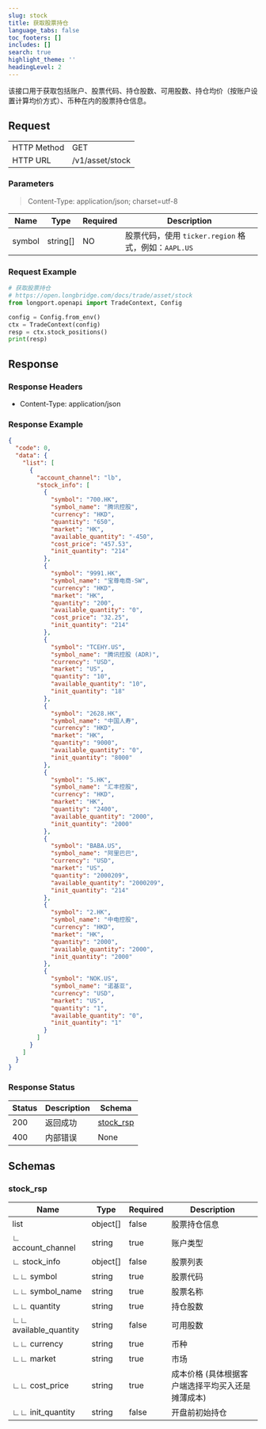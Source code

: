 ```yaml
---
slug: stock
title: 获取股票持仓
language_tabs: false
toc_footers: []
includes: []
search: true
highlight_theme: ''
headingLevel: 2
---
```


该接口用于获取包括账户、股票代码、持仓股数、可用股数、持仓均价（按账户设置计算均价方式）、币种在内的股票持仓信息。

<SDKLinks module="trade" klass="TradeContext" method="stock_positions" />

## Request

<table className="http-basic">
<tbody>
<tr><td className="http-basic-key">HTTP Method</td><td>GET</td></tr>
<tr><td className="http-basic-key">HTTP URL</td><td>/v1/asset/stock </td></tr>
</tbody>
</table>

### Parameters

> Content-Type: application/json; charset=utf-8

| Name   | Type     | Required | Description                                          |
| ------ | -------- | -------- | ---------------------------------------------------- |
| symbol | string[] | NO       | 股票代码，使用 `ticker.region` 格式，例如：`AAPL.US` |

### Request Example

```python
# 获取股票持仓
# https://open.longbridge.com/docs/trade/asset/stock
from longport.openapi import TradeContext, Config

config = Config.from_env()
ctx = TradeContext(config)
resp = ctx.stock_positions()
print(resp)
```

## Response

### Response Headers

- Content-Type: application/json

### Response Example

```json
{
  "code": 0,
  "data": {
    "list": [
      {
        "account_channel": "lb",
        "stock_info": [
          {
            "symbol": "700.HK",
            "symbol_name": "腾讯控股",
            "currency": "HKD",
            "quantity": "650",
            "market": "HK",
            "available_quantity": "-450",
            "cost_price": "457.53",
            "init_quantity": "214"
          },
          {
            "symbol": "9991.HK",
            "symbol_name": "宝尊电商-SW",
            "currency": "HKD",
            "market": "HK",
            "quantity": "200",
            "available_quantity": "0",
            "cost_price": "32.25",
            "init_quantity": "214"
          },
          {
            "symbol": "TCEHY.US",
            "symbol_name": "腾讯控股 (ADR)",
            "currency": "USD",
            "market": "US",
            "quantity": "10",
            "available_quantity": "10",
            "init_quantity": "18"
          },
          {
            "symbol": "2628.HK",
            "symbol_name": "中国人寿",
            "currency": "HKD",
            "market": "HK",
            "quantity": "9000",
            "available_quantity": "0",
            "init_quantity": "8000"
          },
          {
            "symbol": "5.HK",
            "symbol_name": "汇丰控股",
            "currency": "HKD",
            "market": "HK",
            "quantity": "2400",
            "available_quantity": "2000",
            "init_quantity": "2000"
          },
          {
            "symbol": "BABA.US",
            "symbol_name": "阿里巴巴",
            "currency": "USD",
            "market": "US",
            "quantity": "2000209",
            "available_quantity": "2000209",
            "init_quantity": "214"
          },
          {
            "symbol": "2.HK",
            "symbol_name": "中电控股",
            "currency": "HKD",
            "market": "HK",
            "quantity": "2000",
            "available_quantity": "2000",
            "init_quantity": "2000"
          },
          {
            "symbol": "NOK.US",
            "symbol_name": "诺基亚",
            "currency": "USD",
            "market": "US",
            "quantity": "1",
            "available_quantity": "0",
            "init_quantity": "1"
          }
        ]
      }
    ]
  }
}
```

### Response Status

| Status | Description | Schema                        |
| ------ | ----------- | ----------------------------- |
| 200    | 返回成功    | [stock_rsp](#schemastock_rsp) |
| 400    | 内部错误    | None                          |

<aside className="success">
</aside>

## Schemas

### stock_rsp

<a id="schemastock_rsp"></a>
<a id="schemastock_rsp"></a>

| Name                  | Type     | Required | Description                                       |
| --------------------- | -------- | -------- | ------------------------------------------------- |
| list                  | object[] | false    | 股票持仓信息                                      |
| ∟ account_channel     | string   | true     | 账户类型                                          |
| ∟ stock_info          | object[] | false    | 股票列表                                          |
| ∟∟ symbol             | string   | true     | 股票代码                                          |
| ∟∟ symbol_name        | string   | true     | 股票名称                                          |
| ∟∟ quantity           | string   | true     | 持仓股数                                          |
| ∟∟ available_quantity | string   | false    | 可用股数                                          |
| ∟∟ currency           | string   | true     | 币种                                              |
| ∟∟ market             | string   | true     | 市场                                              |
| ∟∟ cost_price         | string   | true     | 成本价格 (具体根据客户端选择平均买入还是摊薄成本) |
| ∟∟ init_quantity      | string   | false    | 开盘前初始持仓                                    |
